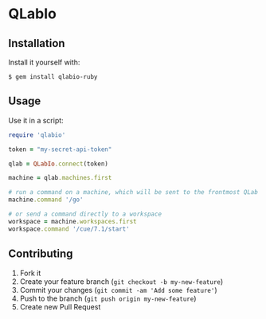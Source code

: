 # QLabIo

## Installation

Install it yourself with:

    $ gem install qlabio-ruby

## Usage

Use it in a script:

```ruby
require 'qlabio'

token = "my-secret-api-token"

qlab = QLabIo.connect(token)

machine = qlab.machines.first

# run a command on a machine, which will be sent to the frontmost QLab workspace
machine.command '/go'

# or send a command directly to a workspace
workspace = machine.workspaces.first
workspace.command '/cue/7.1/start'
```

## Contributing

1. Fork it
2. Create your feature branch (`git checkout -b my-new-feature`)
3. Commit your changes (`git commit -am 'Add some feature'`)
4. Push to the branch (`git push origin my-new-feature`)
5. Create new Pull Request
